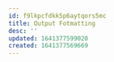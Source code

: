 ```yaml
---
id: f9lkpcfdkk5p6aytqors5mc
title: Output Fotmatting
desc: ''
updated: 1641377599020
created: 1641377569669
---
```



